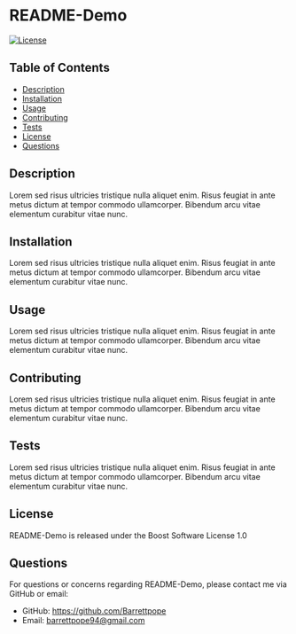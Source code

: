 # README-Demo

[![License](https://img.shields.io/badge/License-Boost%201.0-lightblue.svg)](https://www.boost.org/LICENSE_1_0.txt)

## Table of Contents
* [Description](#description)
* [Installation](#installation)
* [Usage](#usage)
* [Contributing](#contributing)
* [Tests](#tests)
* [License](#license)
* [Questions](#questions)

## Description
Lorem sed risus ultricies tristique nulla aliquet enim. Risus feugiat in ante metus dictum at tempor commodo ullamcorper. Bibendum arcu vitae elementum curabitur vitae nunc.

## Installation
Lorem sed risus ultricies tristique nulla aliquet enim. Risus feugiat in ante metus dictum at tempor commodo ullamcorper. Bibendum arcu vitae elementum curabitur vitae nunc.

## Usage
Lorem sed risus ultricies tristique nulla aliquet enim. Risus feugiat in ante metus dictum at tempor commodo ullamcorper. Bibendum arcu vitae elementum curabitur vitae nunc.

## Contributing
Lorem sed risus ultricies tristique nulla aliquet enim. Risus feugiat in ante metus dictum at tempor commodo ullamcorper. Bibendum arcu vitae elementum curabitur vitae nunc.

## Tests
Lorem sed risus ultricies tristique nulla aliquet enim. Risus feugiat in ante metus dictum at tempor commodo ullamcorper. Bibendum arcu vitae elementum curabitur vitae nunc.

## License
README-Demo is released under the Boost Software License 1.0

## Questions
For questions or concerns regarding README-Demo, please contact me via GitHub or email:

* GitHub: https://github.com/Barrettpope
* Email: barrettpope94@gmail.com
